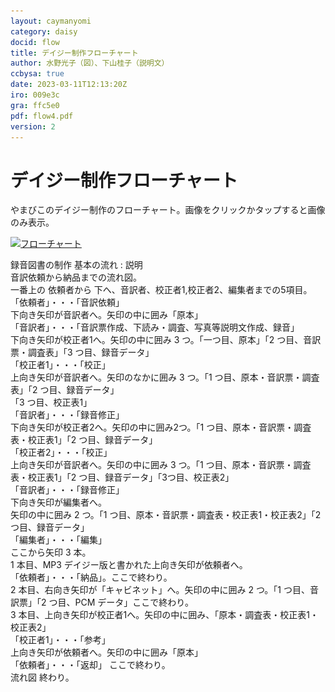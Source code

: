 ```yaml
---
layout: caymanyomi
category: daisy
docid: flow
title: デイジー制作フローチャート
author: 水野光子（図）、下山桂子（説明文）
ccbysa: true
date: 2023-03-11T12:13:20Z
iro: 009e3c
gra: ffc5e0
pdf: flow4.pdf
version: 2
---
```


# デイジー制作フローチャート

やまびこのデイジー制作のフローチャート。画像をクリックかタップすると画像のみ表示。

<a href="media/flow/flow4.png"><img src="media/flow/flow4.png" alt="フローチャート" srcset="media/flow/flow4.svg" class="fullw" /></a>

録音図書の制作 基本の流れ
: 説明  
音訳依頼から納品までの流れ図。  
一番上の 依頼者から 下へ、音訳者、校正者1,校正者2、編集者までの5項目。  
「依頼者」・・・「音訳依頼」  
下向き矢印が音訳者へ。矢印の中に囲み「原本」  
「音訳者」・・・「音訳票作成、下読み・調査、写真等説明文作成、録音」  
下向き矢印が校正者1へ。矢印の中に囲み 3 つ。「一つ目、原本」「2 つ目、音訳票・調査表」「3 つ目、録音データ」  
「校正者1」・・・「校正」  
上向き矢印が音訳者へ。矢印のなかに囲み 3 つ。「1 つ目、原本・音訳票・調査表」「2 つ目、録音データ」  
「3 つ目、校正表1」  
「音訳者」・・・「録音修正」  
下向き矢印が校正者2へ。矢印の中に囲み2つ。「1 つ目、原本・音訳票・調査表・校正表1」「2 つ目、録音データ」  
「校正者2」・・・「校正」  
上向き矢印が音訳者へ。矢印の中に囲み 3 つ。「1 つ目、原本・音訳票・調査表・校正表1」「2 つ目、録音データ」「3つ目、校正表2」  
「音訳者」・・・「録音修正」  
下向き矢印が編集者へ。  
矢印の中に囲み 2 つ。「1 つ目、原本・音訳票・調査表・校正表1・校正表2」「2 つ目、録音データ」  
「編集者」・・・「編集」  
ここから矢印 3 本。  
1 本目、MP3 デイジー版と書かれた上向き矢印が依頼者へ。  
「依頼者」・・・「納品」。ここで終わり。  
2 本目、右向き矢印が「キャビネット」へ。矢印の中に囲み 2 つ。「1 つ目、音訳票」「2 つ目、PCM データ」ここで終わり。  
3 本目、上向き矢印が校正者1へ。矢印の中に囲み、「原本・調査表・校正表1・校正表2」  
「校正者1」・・・「参考」  
上向き矢印が依頼者へ。矢印の中に囲み「原本」  
「依頼者」・・・「返却」 ここで終わり。  
流れ図 終わり。
